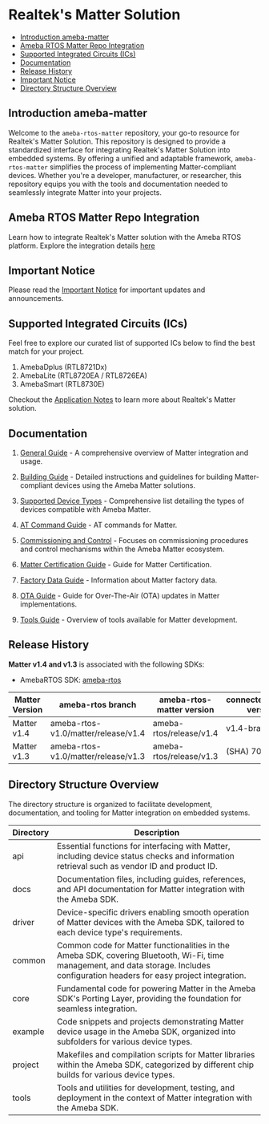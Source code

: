 # Realtek's Matter Solution

- [Introduction ameba-matter](#introduction-ameba-matter)
- [Ameba RTOS Matter Repo Integration](#ameba-rtos-matter-repo-integration)
- [Supported Integrated Circuits (ICs)](#supported-integrated-circuits-ics)
- [Documentation](#documentation)
- [Release History](#release-history)
- [Important Notice](#important-notice)
- [Directory Structure Overview](#directory-structure-overview)

## Introduction ameba-matter

Welcome to the `ameba-rtos-matter` repository, your go-to resource for Realtek's Matter Solution. This repository is designed to provide a standardized interface for integrating Realtek's Matter Solution into embedded systems. By offering a unified and adaptable framework, `ameba-rtos-matter` simplifies the process of implementing Matter-compliant devices. Whether you're a developer, manufacturer, or researcher, this repository equips you with the tools and documentation needed to seamlessly integrate Matter into your projects.

## Ameba RTOS Matter Repo Integration

Learn how to integrate Realtek's Matter solution with the Ameba RTOS platform. Explore the integration details [here](https://github.com/Ameba-AIoT/ameba-matter/blob/main/docs/ameba_matter_integration.md)

## Important Notice

Please read the [Important Notice](https://github.com/Ameba-AIoT/ameba-matter/blob/main/docs/matter_important_notice.md) for important updates and announcements.

## Supported Integrated Circuits (ICs)

Feel free to explore our curated list of supported ICs below to find the best match for your project.

1. AmebaDplus (RTL8721Dx)
2. AmebaLite  (RTL8720EA / RTL8726EA)
3. AmebaSmart (RTL8730E)

Checkout the [Application Notes](https://github.com/Ameba-AIoT/ameba-rtos-matter/blob/main/docs/AN0204%20Realtek%20Matter%20application%20note.en.pdf) to learn more about Realtek's Matter solution.

## Documentation

1. [General Guide](https://github.com/Ameba-AIoT/ameba-matter/blob/main/docs/matter_general_guide.md) - A comprehensive overview of Matter integration and usage.

2. [Building Guide](https://github.com/Ameba-AIoT/ameba-matter/blob/main/docs/matter_building_guide.md) - Detailed instructions and guidelines for building Matter-compliant devices using the Ameba Matter solutions.

3. [Supported Device Types](https://github.com/Ameba-AIoT/ameba-matter/blob/main/docs/ameba_supported_device_types.md) - Comprehensive list detailing the types of devices compatible with Ameba Matter.

4. [AT Command Guide](https://github.com/Ameba-AIoT/ameba-rtos-matter/blob/main/docs/matter_device_at_commands.md) - AT commands for Matter.

5. [Commissioning and Control](https://github.com/Ameba-AIoT/ameba-matter/blob/main/docs/matter_commissioning_and_control_guide.md) - Focuses on commissioning procedures and control mechanisms within the Ameba Matter ecosystem.

6. [Matter Certification Guide](https://github.com/Ameba-AIoT/ameba-matter/blob/main/docs/matter_certification_guide.md) - Guide for Matter Certification.

7. [Factory Data Guide](https://github.com/Ameba-AIoT/ameba-matter/blob/main/tools/factorydata/README.md) - Information about Matter factory data.

8. [OTA Guide](https://github.com/Ameba-AIoT/ameba-matter/blob/main/tools/ota/README.md) - Guide for Over-The-Air (OTA) updates in Matter implementations.

9. [Tools Guide](https://github.com/Ameba-AIoT/ameba-matter/blob/main/docs/matter_tools_guide.md) - Overview of tools available for Matter development.

## Release History

**Matter v1.4 and v1.3** is associated with the following SDKs:
- AmebaRTOS SDK: [ameba-rtos](https://github.com/mikaelajiwidodo/ameba-rtos.git)

| Matter Version | ameba-rtos branch                   | ameba-rtos-matter version | connectedhomeip version |
|----------------|-------------------------------------|---------------------------|-------------------------|
| Matter v1.4    | ameba-rtos-v1.0/matter/release/v1.4 | ameba-rtos/release/v1.4   | v1.4-branch             |
| Matter v1.3    | ameba-rtos-v1.0/matter/release/v1.3 | ameba-rtos/release/v1.3   | (SHA) 70d9a614          |

## Directory Structure Overview

The directory structure is organized to facilitate development, documentation, and tooling for Matter integration on embedded systems.

| Directory    | Description                                                                                                    |
|--------------|----------------------------------------------------------------------------------------------------------------|
|  api         | Essential functions for interfacing with Matter, including device status checks and information retrieval such as vendor ID and product ID. |
|  docs        | Documentation files, including guides, references, and API documentation for Matter integration with the Ameba SDK. |
|  driver      | Device-specific drivers enabling smooth operation of Matter devices with the Ameba SDK, tailored to each device type's requirements. |
|  common      | Common code for Matter functionalities in the Ameba SDK, covering Bluetooth, Wi-Fi, time management, and data storage. Includes configuration headers for easy project integration. |
|  core        | Fundamental code for powering Matter in the Ameba SDK's Porting Layer, providing the foundation for seamless integration. |
|  example     | Code snippets and projects demonstrating Matter device usage in the Ameba SDK, organized into subfolders for various device types. |
|  project     | Makefiles and compilation scripts for Matter libraries within the Ameba SDK, categorized by different chip builds for various device types. |
|  tools       | Tools and utilities for development, testing, and deployment in the context of Matter integration with the Ameba SDK. |
